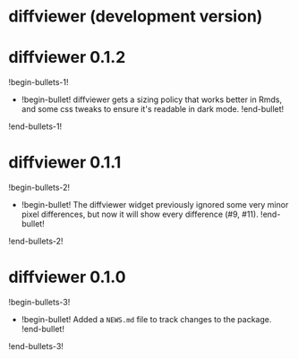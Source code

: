 # diffviewer (development version)

# diffviewer 0.1.2

!begin-bullets-1!

-   !begin-bullet!
    diffviewer gets a sizing policy that works better in Rmds, and some
    css tweaks to ensure it's readable in dark mode.
    !end-bullet!

!end-bullets-1!

# diffviewer 0.1.1

!begin-bullets-2!

-   !begin-bullet!
    The diffviewer widget previously ignored some very minor pixel
    differences, but now it will show every difference (#9, #11).
    !end-bullet!

!end-bullets-2!

# diffviewer 0.1.0

!begin-bullets-3!

-   !begin-bullet!
    Added a `NEWS.md` file to track changes to the package.
    !end-bullet!

!end-bullets-3!
